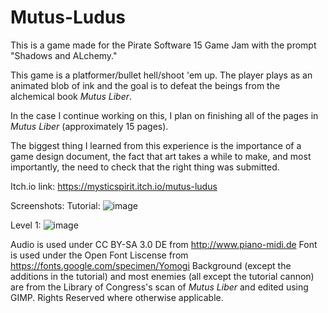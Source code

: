 # Mutus-Ludus
 This is a game made for the Pirate Software 15 Game Jam with the prompt "Shadows and ALchemy."

This game is a platformer/bullet hell/shoot 'em up. The player plays as an animated blob of ink and the goal is to defeat the beings from the alchemical book _Mutus Liber_. 

In the case I continue working on this, I plan on finishing all of the pages in _Mutus Liber_ (approximately 15 pages).

The biggest thing I learned from this experience is the importance of a game design document, the fact that art takes a while to make, and most importantly, the need to check that the right thing was submitted.

Itch.io link: https://mysticspirit.itch.io/mutus-ludus

Screenshots:
Tutorial:
![image](https://github.com/user-attachments/assets/0cfc7646-28b1-4c3a-9998-6f449b10ddb7)

Level 1:
![image](https://github.com/user-attachments/assets/e312c9c4-6aff-4dc3-bbad-fa98ff2303f6)












 Audio is used under CC BY-SA 3.0 DE from http://www.piano-midi.de
 Font is used under the Open Font Liscense from https://fonts.google.com/specimen/Yomogi
 Background (except the additions in the tutorial) and most enemies (all except the tutorial cannon) are from the Library of Congress's scan of _Mutus Liber_ and edited using GIMP.
 Rights Reserved where otherwise applicable.
